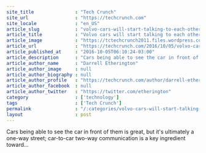 ```yaml
---
site_title               : "Tech Crunch"
site_url                 : "https://techcrunch.com"
site_locale              : "en_US"
article_slug             : "volvo-cars-will-start-talking-to-each-other-by-the-end-of-2016"
article_title            : "Volvo cars will start talking to each other by the end of 2016"
article_image            : "https://tctechcrunch2011.files.wordpress.com/2016/01/volvo-xc90.jpg?w=764&h=400&crop=1"
article_url              : "https://techcrunch.com/2016/10/05/volvo-cars-will-start-talking-to-each-other-by-the-end-of-2016/"
article_published_at     : "2016-10-05T06:10:24-03:00"
article_description      : "Cars being able to see the car in front of them is great, but it's ultimately a one-way street; car-to-car two-way communication is a key ingredient toward..."
article_author_name      : "Darrell Etherington"
article_author_image     : null
article_author_biography : null
article_author_profile   : "https://techcrunch.com/author/darrell-etherington/"
article_author_facebook  : null
article_author_twitter   : "https://twitter.com/etherington"
category                 : ['technology']
tags                     : ['Tech Crunch']
permalink                : "/:categories/volvo-cars-will-start-talking-to-each-other-by-the-end-of-2016/"
layout                   : post
---
```


Cars being able to see the car in front of them is great, but it's ultimately a one-way street; car-to-car two-way communication is a key ingredient toward...

